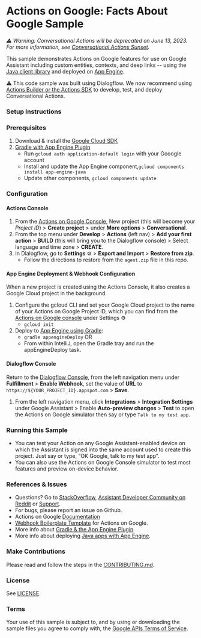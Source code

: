 # Actions on Google: Facts About Google Sample

*:warning: Warning: Conversational Actions will be deprecated on June 13, 2023. For more information, see [Conversational Actions Sunset](https://goo.gle/ca-sunset).*


This sample demonstrates Actions on Google features for use on Google Assistant including custom entities, contexts, and deep links -- using the [Java client library](https://github.com/actions-on-google/actions-on-google-java) and deployed on [App Engine](https://cloud.google.com/appengine/docs/standard/java/quickstart).

:warning: This code sample was built using Dialogflow. We now recommend using [Actions Builder or the Actions SDK](https://developers.google.com/assistant/conversational/overview) to develop, test, and deploy Conversational Actions.

### Setup Instructions
### Prerequisites
1. Download & install the [Google Cloud SDK](https://cloud.google.com/sdk/docs/)
1. [Gradle with App Engine Plugin](https://cloud.google.com/appengine/docs/flexible/java/using-gradle)
   + Run `gcloud auth application-default login` with your Gooogle account
   + Install and update the App Engine component,`gcloud components install app-engine-java`
   + Update other components, `gcloud components update`

### Configuration
#### Actions Console
1. From the [Actions on Google Console](https://console.actions.google.com/), New project (this will become your *Project ID*) > **Create project** > under **More options** > **Conversational**.
1. From the top menu under **Develop** > **Actions** (left nav) > **Add your first action** > **BUILD** (this will bring you to the Dialogflow console) > Select language and time zone > **CREATE**.
1. In Dialogflow, go to **Settings** ⚙ > **Export and Import** > **Restore from zip**.
   + Follow the directions to restore from the `agent.zip` file in this repo.

#### App Engine Deployment & Webhook Configuration
When a new project is created using the Actions Console, it also creates a Google Cloud project in the background.
1. Configure the gcloud CLI and set your Google Cloud project to the name of your Actions on Google Project ID, which you can find from the [Actions on Google console](https://console.actions.google.com/) under Settings ⚙
   + `gcloud init`
1. Deploy to [App Engine using Gradle](https://cloud.google.com/appengine/docs/flexible/java/using-gradle):
   + `gradle appengineDeploy` OR
   +  From within IntelliJ, open the Gradle tray and run the appEngineDeploy task.

#### Dialogflow Console
Return to the [Dialogflow Console](https://console.dialogflow.com), from the left navigation menu under **Fulfillment** > **Enable Webhook**, set the value of **URL** to `https://${YOUR_PROJECT_ID}.appspot.com` > **Save**.
1. From the left navigation menu, click **Integrations** > **Integration Settings** under Google Assistant > Enable **Auto-preview changes** >  **Test** to open the Actions on Google simulator then say or type `Talk to my test app`.

### Running this Sample
+ You can test your Action on any Google Assistant-enabled device on which the Assistant is signed into the same account used to create this project. Just say or type, “OK Google, talk to my test app”.
+ You can also use the Actions on Google Console simulator to test most features and preview on-device behavior.

### References & Issues
+ Questions? Go to [StackOverflow](https://stackoverflow.com/questions/tagged/actions-on-google), [Assistant Developer Community on Reddit](https://www.reddit.com/r/GoogleAssistantDev/) or [Support](https://developers.google.com/assistant/support).
+ For bugs, please report an issue on Github.
+ Actions on Google [Documentation](https://developers.google.com/assistant)
+ [Webhook Boilerplate Template](https://github.com/actions-on-google/dialogflow-webhook-boilerplate-java) for Actions on Google.
+ More info about [Gradle & the App Engine Plugin](https://cloud.google.com/appengine/docs/flexible/java/using-gradle).
+ More info about deploying [Java apps with App Engine](https://cloud.google.com/appengine/docs/standard/java/quickstart).

### Make Contributions
Please read and follow the steps in the [CONTRIBUTING.md](CONTRIBUTING.md).

### License
See [LICENSE](LICENSE).

### Terms
Your use of this sample is subject to, and by using or downloading the sample files you agree to comply with, the [Google APIs Terms of Service](https://developers.google.com/terms/).

